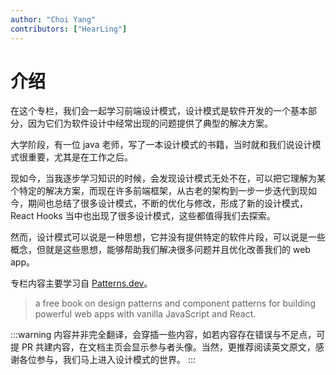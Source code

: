 ```yaml
---
author: "Choi Yang"
contributors: ["HearLing"]
---
```


# 介绍

在这个专栏，我们会一起学习前端设计模式，设计模式是软件开发的一个基本部分，因为它们为软件设计中经常出现的问题提供了典型的解决方案。

大学阶段，有一位 java 老师，写了一本设计模式的书籍，当时就和我们说设计模式很重要，尤其是在工作之后。

现如今，当我逐步学习知识的时候，会发现设计模式无处不在，可以把它理解为某个特定的解决方案，而现在许多前端框架，从古老的架构到一步一步迭代到现如今，期间也总结了很多设计模式，不断的优化与修改，形成了新的设计模式，React Hooks 当中也出现了很多设计模式，这些都值得我们去探索。

然而，设计模式可以说是一种思想，它并没有提供特定的软件片段，可以说是一些概念，但就是这些思想，能够帮助我们解决很多问题并且优化改善我们的 web app。

专栏内容主要学习自 [Patterns.dev](https://www.patterns.dev/)。

> a free book on design patterns and component patterns for building powerful web apps with vanilla JavaScript and React.

:::warning
内容并非完全翻译，会穿插一些内容，如若内容存在错误与不足点，可提 PR 共建内容，在文档主页会显示参与者头像。当然，更推荐阅读英文原文，感谢各位参与，我们马上进入设计模式的世界。
:::
